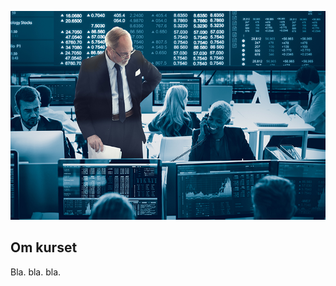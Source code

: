 
<!-- README.md is generated from README.Rmd. Please edit that file -->

![](man/figures/01_finans.jpg)

## Om kurset

Bla. bla. bla.
